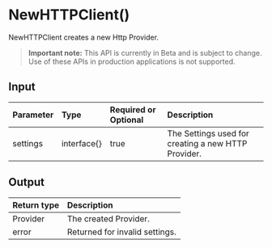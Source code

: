 # NewHTTPClient()
NewHTTPClient creates a new Http Provider.
> **Important note:** This API is currently in Beta and is subject to change. Use of these APIs in production applications is not supported.

## Input

| Parameter       | Type | Required or Optional | Description |
|:---------------|:--------|:--------| :--------|
| settings | interface{} | true | The Settings used for creating a new HTTP Provider.  |


## Output

| Return type     | Description |
|:---------------|:--------|
| Provider | The created Provider. |
| error | Returned for invalid settings. |


